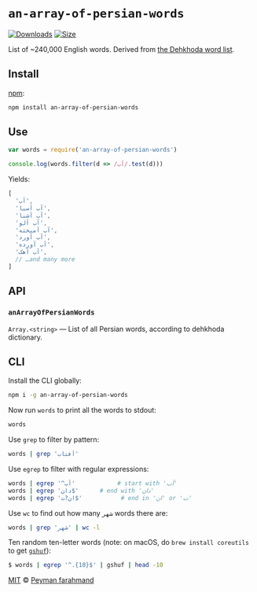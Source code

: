 # `an-array-of-persian-words`
[![Downloads][downloads-badge]][downloads]
[![Size][size-badge]][size]

List of ~240,000 English words.
Derived from [the Dehkhoda word list][dehkhoda].

## Install

[npm][]:

```sh
npm install an-array-of-persian-words
```

## Use

```js
var words = require('an-array-of-persian-words')

console.log(words.filter(d => /آب/.test(d)))
```

Yields:

```js
[
  'آب',
  'آب آسیا',
  'آب آشنا',
  'آب آلو',
  'آب آمیخته',
  'آب آورد',
  'آب آورده',
  'آب آهک',
  // …and many more
]
```

## API

### `anArrayOfPersianWords`

`Array.<string>` — List of all Persian words, according to dehkhoda dictionary.

## CLI

Install the CLI globally:

```sh
npm i -g an-array-of-persian-words
```

Now run `words` to print all the words to stdout:

```sh
words
```

Use `grep` to filter by pattern:

```sh
words | grep 'آفتاب'
```

Use `egrep` to filter with regular expressions:

```sh
words | egrep '^آب'            # start with 'آب'
words | egrep 'دان$'      # end with 'دان'
words | egrep 'ان?ت$'           # end in 'ان' or 'ت'
```

Use `wc` to find out how many `شهر` words there are:

```sh
words | grep 'شهر' | wc -l
```

Ten random ten-letter words (note: on macOS, do `brew install coreutils` to get
[`gshuf`][shuf]):

```sh
$ words | egrep '^.{10}$' | gshuf | head -10
```

[MIT][license] © [Peyman farahmand][author]

<!-- Definition -->

[downloads-badge]: https://img.shields.io/npm/dm/an-array-of-persian-words.svg

[downloads]: https://www.npmjs.com/package/an-array-of-persian-words

[size-badge]: https://img.shields.io/bundlephobia/minzip/an-array-of-persian-words.svg

[size]: https://bundlephobia.com/result?p=an-array-of-persian-words

[npm]: https://docs.npmjs.com/cli/install

[license]: license

[author]: https://www.linkedin.com/in/pfndesign

[dehkhoda]: https://dehkhoda.ut.ac.ir/fa/dictionary

[shuf]: https://en.wikipedia.org/wiki/Shuf